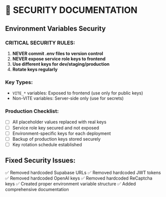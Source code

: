 # 🔐 SECURITY DOCUMENTATION

## Environment Variables Security

### CRITICAL SECURITY RULES:

1. **NEVER commit .env files to version control**
2. **NEVER expose service role keys to frontend**
3. **Use different keys for dev/staging/production**
4. **Rotate keys regularly**

### Key Types:

- `VITE_*` variables: Exposed to frontend (use only for public keys)
- Non-VITE variables: Server-side only (use for secrets)

### Production Checklist:

- [ ] All placeholder values replaced with real keys
- [ ] Service role key secured and not exposed
- [ ] Environment-specific keys for each deployment
- [ ] Backup of production keys stored securely
- [ ] Key rotation schedule established

## Fixed Security Issues:

✅ Removed hardcoded Supabase URLs
✅ Removed hardcoded JWT tokens  
✅ Removed hardcoded OpenAI keys
✅ Removed hardcoded ReCaptcha keys
✅ Created proper environment variable structure
✅ Added comprehensive documentation
